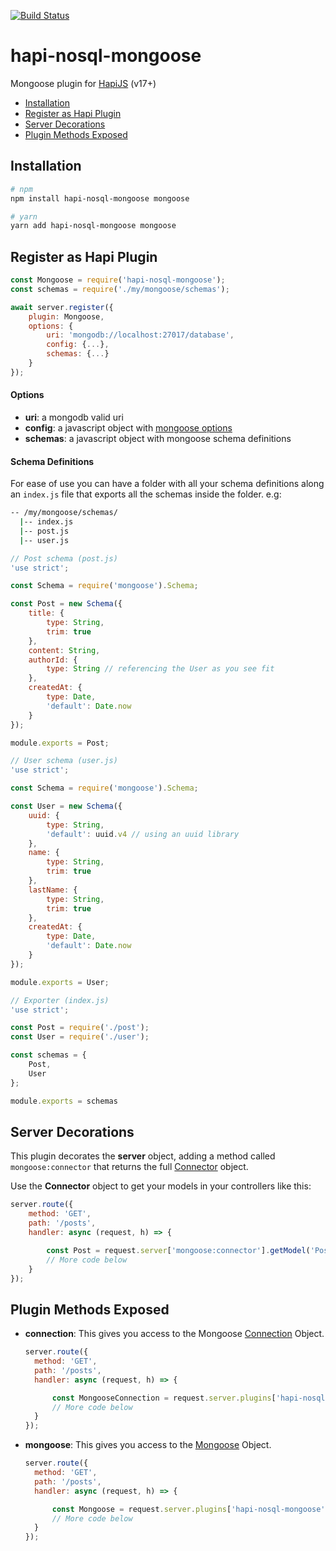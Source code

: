 [![Build Status](https://travis-ci.org/iniva/hapi-nosql-mongoose.svg?branch=master)](https://travis-ci.org/iniva/hapi-nosql-mongoose)

# hapi-nosql-mongoose
Mongoose plugin for [HapiJS](https://hapijs.com/) (v17+)

+ [Installation](#installation)
+ [Register as Hapi Plugin](#register-as-hapi-plugin)
+ [Server Decorations](#server-decorations)
+ [Plugin Methods Exposed](#plugin-methods-exposed)

## Installation

```bash
# npm
npm install hapi-nosql-mongoose mongoose

# yarn
yarn add hapi-nosql-mongoose mongoose
```

## Register as Hapi Plugin

```javascript
const Mongoose = require('hapi-nosql-mongoose');
const schemas = require('./my/mongoose/schemas');

await server.register({
    plugin: Mongoose,
    options: {
        uri: 'mongodb://localhost:27017/database',
        config: {...},
        schemas: {...}
    }
});
```
#### Options
+ **uri**: a mongodb valid uri
+ **config**: a javascript object with [mongoose options](http://mongoosejs.com/docs/connections.html#options)
+ **schemas**: a javascript object with mongoose schema definitions

#### Schema Definitions
For ease of use you can have a folder with all your schema definitions along an `index.js` file that exports all the schemas inside the folder. e.g:

```bash
-- /my/mongoose/schemas/
  |-- index.js
  |-- post.js
  |-- user.js
```

```javascript
// Post schema (post.js)
'use strict';

const Schema = require('mongoose').Schema;

const Post = new Schema({
    title: {
        type: String,
        trim: true
    },
    content: String,
    authorId: {
        type: String // referencing the User as you see fit
    },
    createdAt: {
        type: Date,
        'default': Date.now
    }
});

module.exports = Post;
```

```javascript
// User schema (user.js)
'use strict';

const Schema = require('mongoose').Schema;

const User = new Schema({
    uuid: {
        type: String,
        'default': uuid.v4 // using an uuid library
    },
    name: {
        type: String,
        trim: true
    },
    lastName: {
        type: String,
        trim: true
    },
    createdAt: {
        type: Date,
        'default': Date.now
    }
});

module.exports = User;
```

```javascript
// Exporter (index.js)
'use strict';

const Post = require('./post');
const User = require('./user');

const schemas = {
    Post,
    User
};

module.exports = schemas
```

## Server Decorations
This plugin decorates the **server** object, adding a method called `mongoose:connector` that returns the full [Connector](lib/connector.js) object.

Use the **Connector** object to get your models in your controllers like this:
```javascript
server.route({
    method: 'GET',
    path: '/posts',
    handler: async (request, h) => {

        const Post = request.server['mongoose:connector'].getModel('Post');
        // More code below
    }
});
```

## Plugin Methods Exposed
+ **connection**: This gives you access to the Mongoose [Connection](http://mongoosejs.com/docs/api.html#Connection) Object.
  ```javascript
  server.route({
    method: 'GET',
    path: '/posts',
    handler: async (request, h) => {

        const MongooseConnection = request.server.plugins['hapi-nosql-mongoose'].connection;
        // More code below
    }
  });
  ```
+ **mongoose**: This gives you access to the [Mongoose](http://mongoosejs.com/docs/api.html#mongoose_Mongoose) Object.
  ```javascript
  server.route({
    method: 'GET',
    path: '/posts',
    handler: async (request, h) => {

        const Mongoose = request.server.plugins['hapi-nosql-mongoose'].mongoose;
        // More code below
    }
  });
  ```
